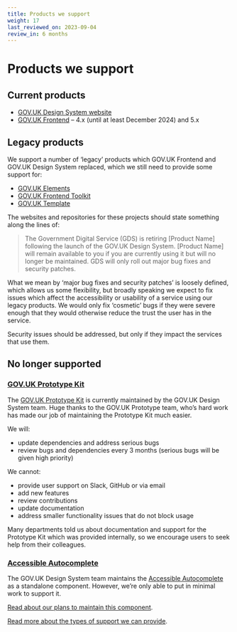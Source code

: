 ```yaml
---
title: Products we support
weight: 17
last_reviewed_on: 2023-09-04
review_in: 6 months
---
```


# Products we support

## Current products

- [GOV.UK Design System website]
- [GOV.UK Frontend] – 4.x (until at least December 2024) and 5.x

## Legacy products

We support a number of ‘legacy’ products which GOV.UK Frontend and GOV.UK Design System replaced, which we still need to provide some support for:

- [GOV.UK Elements]
- [GOV.UK Frontend Toolkit]
- [GOV.UK Template]

The websites and repositories for these projects should state something along the lines of:

> The Government Digital Service (GDS) is retiring [Product Name] following the launch of the GOV.UK Design System. [Product Name] will remain available to you if you are currently using it but will no longer be maintained. GDS will only roll out major bug fixes and security patches.

What we mean by ‘major bug fixes and security patches’ is loosely defined, which allows us some flexibility, but broadly speaking we expect to fix issues which affect the accessibility or usability of a service using our legacy products. We would only fix ‘cosmetic’ bugs if they were severe enough that they would otherwise reduce the trust the user has in the service.

Security issues should be addressed, but only if they impact the services that use them.

## No longer supported

### [GOV.UK Prototype Kit]

The [GOV.UK Prototype Kit] is currently maintained by the GOV.UK Design System team. Huge thanks to the GOV.UK Prototype team, who’s hard work has made our job of maintaining the Prototype Kit much easier.

We will:

- update dependencies and address serious bugs
- review bugs and dependencies every 3 months (serious bugs will be given high priority)

We cannot:

- provide user support on Slack, GitHub or via email
- add new features
- review contributions
- update documentation
- address smaller functionality issues that do not block usage

Many departments told us about documentation and support for the Prototype Kit which was provided internally, so we encourage users to seek help from their colleagues.

### [Accessible Autocomplete]

The GOV.UK Design System team maintains the [Accessible Autocomplete] as a standalone component. However, we’re only able to put in minimal work to support it.

[Read about our plans to maintain this component](https://github.com/alphagov/accessible-autocomplete/issues/532).

[Read more about the types of support we can provide](https://github.com/alphagov/accessible-autocomplete/issues/430).

[Accessible Autocomplete]: https://github.com/alphagov/accessible-autocomplete
[Community backlog]: https://design-system.service.gov.uk/community/backlog/
[GOV.UK Design System website]: https://design-system.service.gov.uk/
[GOV.UK Elements]: http://govuk-elements.herokuapp.com/
[GOV.UK Frontend]: https://github.com/alphagov/govuk-frontend
[GOV.UK Frontend Toolkit]: https://github.com/alphagov/govuk_frontend_toolkit
[GOV.UK Prototype Kit]: https://govuk-prototype-kit.herokuapp.com/docs
[GOV.UK Template]: http://alphagov.github.io/govuk_template/
